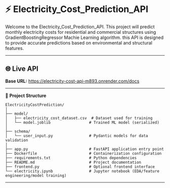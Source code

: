# ⚡ Electricity_Cost_Prediction_API
Welcome to the Electricity_Cost_Prediction_API. This project will predict monthly electricity costs for residential and commercial structures using GradientBoostingRegressor Machie Learning algorithm.  this API is designed to provide accurate predictions based on environmental and structural features.

---


## 🌐 Live API
**Base URL:** https://electricity-cost-api-m893.onrender.com/docs

---





📁 **Project Structure**



```text
ElectricityCostPrediction/
│
├── model/
│   ├── electricity_cost_dataset.csv  # Dataset used for training
│   └── model.joblib                 # Trained ML model (serialized)
│
├── schema/
│   └── user_input.py                # Pydantic models for data validation
│
├── app.py                           # FastAPI application entry point
├── Dockerfile                       # Containerization configuration
├── requirements.txt                 # Python dependencies
├── README.md                        # Project documentation
├── frontend.py                      # Optional frontend interface
└── electricity.ipynb                # Jupyter notebook (EDA/feature engineering/model training)

```
---



